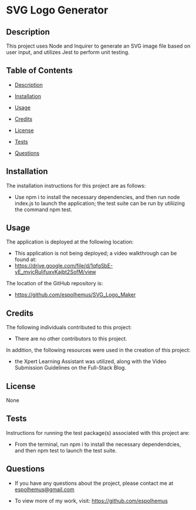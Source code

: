# SVG Logo Generator

## Description
 
This project uses Node and Inquirer to generate an SVG image file based on user input, and utilizes Jest to perform unit testing.
 
## Table of Contents

- [Description](#description)

- [Installation](#installation)

- [Usage](#usage)

- [Credits](#credits)

- [License](#license)

- [Tests](#tests)

- [Questions](#questions)

## Installation
  The installation instructions for this project are as follows:
  - Use npm i to install the necessary dependencies, and then run node index.js to launch the application; the test suite can be run by utiliizing the command npm test.

## Usage
  The application is deployed at the following location:
  - This application is not being deployed; a video walkthrough can be found at:
  - https://drive.google.com/file/d/1qfgSbE-vE_mvjcRuIjfuxvKajbt2SofM/view

  The location of the GitHub repository is:
  - https://github.com/espolhemus/SVG_Logo_Maker

## Credits
  The following individuals contributed to this project:

  - There are no other contributors to this project.

  In addition, the following resources were used in the creation of this project:

  - the Xpert Learning Assistant was utilized, along with the Video Submission Guidelines on the Full-Stack Blog.

## License
 None

## Tests
 Instructions for running the test package(s) associated with this project are:
 - From the terminal, run npm i to install the necessary dependendcies, and then npm test to launch the test suite.

## Questions

  - If you have any questions about the project, please contact me at espolhemus@gmail.com

  - To view more of my work, visit: https://github.com/espolhemus
